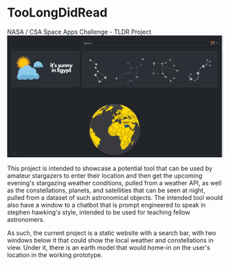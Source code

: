 # TooLongDidRead
NASA / CSA Space Apps Challenge - TLDR Project
![alt text](./cold,%20smooth%20&%20tasty..png)

This project is intended to showcase a potential tool that can be used by amateur stargazers to enter their location and then get the upcoming evening's stargazing weather conditions, pulled from a weather API, as well as the constellations, planets, and satellities that can be seen at night, pulled from a dataset of such astronomical objects. The intended tool would also have a window to a chatbot that is prompt engineered to speak in stephen hawking's style, intended to be used for teaching fellow astronomers.

As such, the current project is a static website with a search bar, with two windows below it that could show the local weather and constellations in view.
Under it, there is an earth model that would home-in on the user's location in the working prototype.
